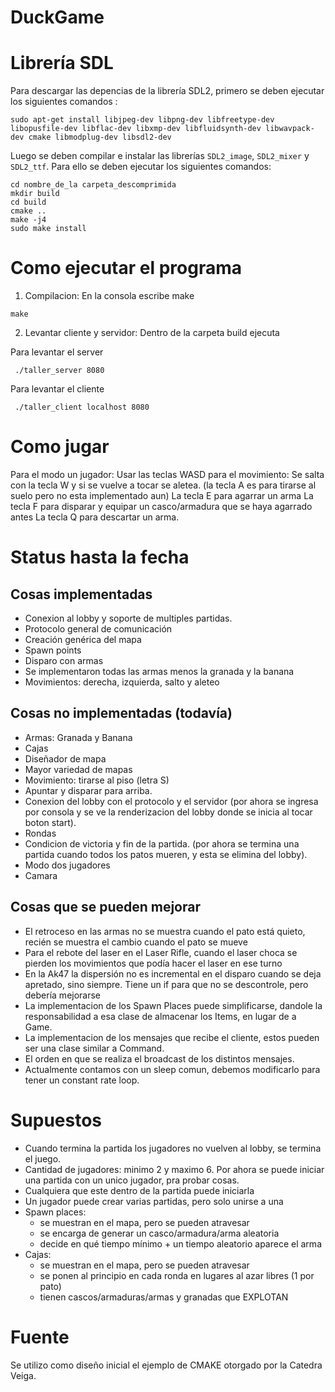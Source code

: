 # DuckGame

# Librería SDL
Para descargar las depencias de la librería SDL2, primero se deben ejecutar los siguientes comandos :
```
sudo apt-get install libjpeg-dev libpng-dev libfreetype-dev libopusfile-dev libflac-dev libxmp-dev libfluidsynth-dev libwavpack-dev cmake libmodplug-dev libsdl2-dev
```
Luego se deben compilar e instalar las librerías `SDL2_image`, `SDL2_mixer` y `SDL2_ttf`. Para ello se deben ejecutar los siguientes comandos:
```
cd nombre_de_la carpeta_descomprimida
mkdir build
cd build
cmake ..
make -j4
sudo make install
```

# Como ejecutar el programa

1. Compilacion: En la consola escribe make

```
make
```
2. Levantar cliente y servidor: Dentro de la carpeta build ejecuta

Para levantar el server
```
 ./taller_server 8080
```

Para levantar el cliente
```
 ./taller_client localhost 8080
```

# Como jugar

Para el modo un jugador:
Usar las teclas WASD para el movimiento: Se salta con la tecla W y si se vuelve a tocar se aletea. (la tecla A es para tirarse al suelo pero no esta implementado aun)
La tecla E para agarrar un arma
La tecla F para disparar y equipar un casco/armadura que se haya agarrado antes
La tecla Q para descartar un arma.


# Status hasta la fecha

## Cosas implementadas
- Conexion al lobby y soporte de multiples partidas. 
- Protocolo general de comunicación
- Creación genérica del mapa
- Spawn points
- Disparo con armas
- Se implementaron todas las armas menos la granada y la banana
- Movimientos: derecha, izquierda, salto y aleteo

## Cosas no implementadas (todavía)

- Armas: Granada y Banana
- Cajas
- Diseñador de mapa
- Mayor variedad de mapas
- Movimiento: tirarse al piso (letra S)
- Apuntar y disparar para arriba.
- Conexion del lobby con el protocolo y el servidor (por ahora se ingresa por consola y se ve la renderizacion del lobby donde se inicia al tocar boton start).
- Rondas
- Condicion de victoria y fin de la partida. (por ahora se termina una partida cuando todos los patos mueren, y esta se elimina del lobby).
- Modo dos jugadores
- Camara

## Cosas que se pueden mejorar

- El retroceso en las armas no se muestra cuando el pato está quieto, recién se muestra el cambio cuando el pato se mueve
- Para el rebote del laser en el Laser Rifle, cuando el laser choca se pierden los movimientos que podía hacer el laser en ese turno
- En la Ak47 la dispersión no es incremental en el disparo cuando se deja apretado, sino siempre. Tiene un if para que no se descontrole, pero debería mejorarse
- La implementacion de los Spawn Places puede simplificarse, dandole la responsabilidad a esa clase de almacenar los Items, en lugar de a Game.
- La implementacion de los mensajes que recibe el cliente, estos pueden ser una clase similar a Command.
- El orden en que se realiza el broadcast de los distintos mensajes.
- Actualmente contamos con un sleep comun, debemos modificarlo para tener un constant rate loop.

# Supuestos

- Cuando termina la partida los jugadores no vuelven al lobby, se termina el juego.
- Cantidad de jugadores: minimo 2 y maximo 6. Por ahora se puede iniciar una partida con un unico jugador, pra probar cosas.
- Cualquiera que este dentro de la partida puede iniciarla
- Un jugador puede crear varias partidas, pero solo unirse a una
- Spawn places:
  * se muestran en el mapa, pero se pueden atravesar
  * se encarga de generar un casco/armadura/arma aleatoria
  * decide en qué tiempo mínimo + un tiempo aleatorio aparece el arma
- Cajas:
  * se muestran en el mapa, pero se pueden atravesar
  * se ponen al principio en cada ronda en lugares al azar libres (1 por pato)
  * tienen cascos/armaduras/armas y granadas que EXPLOTAN

# Fuente

Se utilizo como diseño inicial el ejemplo de CMAKE otorgado por la Catedra Veiga.
